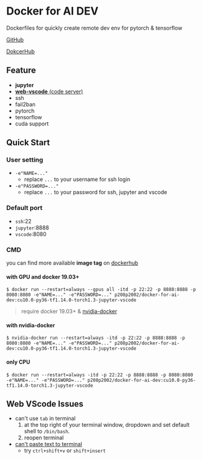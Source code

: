 # Docker for AI DEV
Dockerfiles for quickly create remote dev env for pytorch & tensorflow

[GitHub](https://github.com/p208p2002/docker-for-ai-dev)

[DokcerHub](https://hub.docker.com/repository/docker/p208p2002/docker-for-ai-dev)

## Feature
- **jupyter**
- [**web-vscode** (code server)](https://github.com/cdr/code-server)
- ssh
- fail2ban
- pytorch
- tensorflow
- cuda support

## Quick Start
### User setting
- `-e"NAME=..."`
    - replace `...` to your username for ssh login
- `-e"PASSWORD=..."`
    - replace `...` to your password for ssh, jupyter and vscode
### Default port
- `ssh`:22
- `jupyter`:8888
- `vscode`:8080
### CMD
you can find more available **image tag** on [dockerhub](https://hub.docker.com/repository/docker/p208p2002/docker-for-ai-dev/tags?page=1)
#### with GPU and docker 19.03+
```
$ docker run --restart=always --gpus all -itd -p 22:22 -p 8888:8888 -p 8080:8080 -e"NAME=..." -e"PASSWORD=..." p208p2002/docker-for-ai-dev:cu10.0-py36-tf1.14.0-torch1.3-jupyter-vscode
```
> require docker 19.03+ & [nvidia-docker](https://github.com/NVIDIA/nvidia-docker)

#### with nvidia-docker
```
$ nvidia-docker run --restart=always -itd -p 22:22 -p 8888:8888 -p 8080:8080 -e"NAME=..." -e"PASSWORD=..." p208p2002/docker-for-ai-dev:cu10.0-py36-tf1.14.0-torch1.3-jupyter-vscode
```

#### only CPU
```
$ docker run --restart=always -itd -p 22:22 -p 8888:8888 -p 8080:8080 -e"NAME=..." -e"PASSWORD=..." p208p2002/docker-for-ai-dev:cu10.0-py36-tf1.14.0-torch1.3-jupyter-vscode
```

## Web VScode Issues
- can't use `tab` in terminal
    1. at the top right of your terminal window, dropdown and set default shell to `/bin/bash`.
    2. reopen terminal
- [can't paste text to terminal](https://github.com/cdr/code-server/issues/1106)
    - try `ctrl+shift+v` or `shift+insert`
